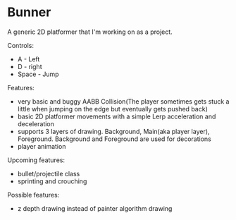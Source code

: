# Bunner

A generic 2D platformer that I'm working on as a project.

Controls:
- A - Left
- D - right
- Space - Jump

Features:
- very basic and buggy AABB Collision(The player sometimes gets stuck a little when jumping on the edge but eventually gets pushed back)
- basic 2D platformer movements with a simple Lerp acceleration and deceleration
- supports 3 layers of drawing. Background, Main(aka player layer), Foreground. Background and Foreground are used for decorations
- player animation 


Upcoming features:
- bullet/projectile class
- sprinting and crouching


Possible features:
- z depth drawing instead of painter algorithm drawing
